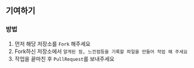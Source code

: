 ## 기여하기

### 방법
1. 먼저 해당 저장소를 ```Fork``` 해주세요
2. Fork하신 저장소에서 ```알게된 점, 느낀점등을 기록할 파일을 만들어 작업 해 주세요```
3. 작업을 끝마친 후 ```PullRequest```를 보내주세요
